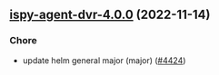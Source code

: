 

## [ispy-agent-dvr-4.0.0](https://github.com/truecharts/charts/compare/ispy-agent-dvr-3.0.4...ispy-agent-dvr-4.0.0) (2022-11-14)

### Chore

- update helm general major (major) ([#4424](https://github.com/truecharts/charts/issues/4424))
  
  